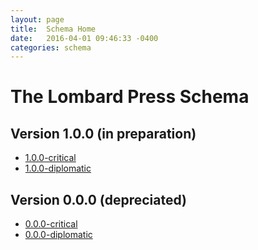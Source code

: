 ```yaml
---
layout: page
title:  Schema Home
date:   2016-04-01 09:46:33 -0400
categories: schema
---
```


# The Lombard Press Schema

## Version 1.0.0 (in preparation)

* [1.0.0-critical](/schema/docs/1.0/critical/)
* [1.0.0-diplomatic](/schema/docs/1.0/critical/)

## Version 0.0.0 (depreciated)

* [0.0.0-critical](/schema/docs/0.0/critical/)
* [0.0.0-diplomatic](/schema/docs/0.0/critical/)
